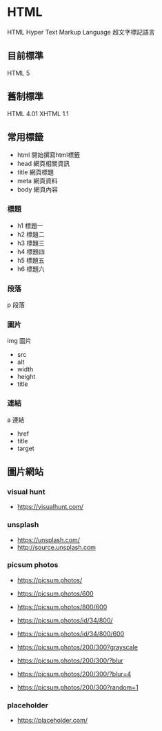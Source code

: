 # HTML
HTML
Hyper Text Markup Language
超文字標記語言
## 目前標準
HTML 5
## 舊制標準
HTML 4.01
XHTML 1.1
## 常用標籤
- html 開始撰寫html標籤
- head 網頁相關資訊
- title 網頁標題
- meta 網頁資料
- body 網頁內容
### 標題
- h1 標題一
- h2 標題二
- h3 標題三
- h4 標題四
- h5 標題五
- h6 標題六
### 段落
p 段落
### 圖片
img 圖片 
- src
- alt
- width
- height 
- title
### 連結
a 連結
- href
- title
- target
## 圖片網站

### visual hunt
- https://visualhunt.com/

### unsplash
- https://unsplash.com/
- http://source.unsplash.com

### picsum photos
- https://picsum.photos/

- https://picsum.photos/600
- https://picsum.photos/800/600
- https://picsum.photos/id/34/800/
- https://picsum.photos/id/34/800/600
- https://picsum.photos/200/300?grayscale
- https://picsum.photos/200/300/?blur
- https://picsum.photos/200/300/?blur=4
- https://picsum.photos/200/300?random=1


### placeholder
- https://placeholder.com/



